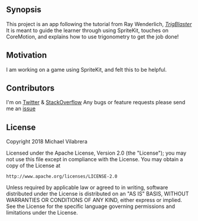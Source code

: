 ## Synopsis

This project is an app following the tutorial from Ray Wenderlich, [*TrigBlaster*](https://www.raywenderlich.com/57368/trigonometry-game-programming-sprite-kit-version-part-1)
It is meant to guide the learner through using SpriteKit, touches on CoreMotion, and explains how to use trigonometry to get the job done!

## Motivation

I am working on a game using SpriteKit, and felt this to be helpful.

## Contributors

I'm on [Twitter](https://twitter.com/MVilabrera) &
       [StackOverflow](https://stackoverflow.com/users/2533857/fullmetalfist)
Any bugs or feature requests please send me an [issue](https://github.com/FullMetalFist/TrigBlaster/issues)

## License

Copyright 2018 Michael Vilabrera

Licensed under the Apache License, Version 2.0 (the "License");
you may not use this file except in compliance with the License.
You may obtain a copy of the License at

    http://www.apache.org/licenses/LICENSE-2.0

Unless required by applicable law or agreed to in writing, software
distributed under the License is distributed on an "AS IS" BASIS,
WITHOUT WARRANTIES OR CONDITIONS OF ANY KIND, either express or implied.
See the License for the specific language governing permissions and
limitations under the License.
